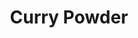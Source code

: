 ---
title: Curry Powder
picture: curry-powder
ingredients:
- 15g tumeric
- 10g corriander
- 10g ground ginger
- 4g cayenne
- 8g paprika
- 5g garlic powder
- 8g cinnamon
- 4g toasted ground fennel
- 20g brown sugar
steps:
- Combine together with a whisk, making sure to get rid of any clumps.
---